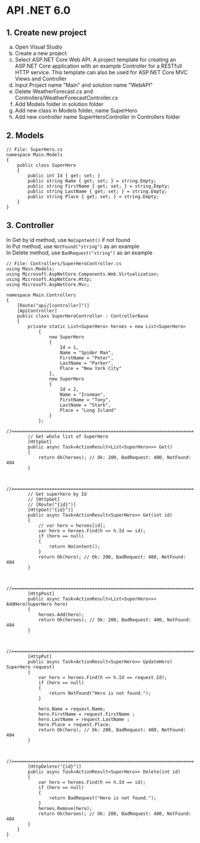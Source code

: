 # API .NET 6.0

## 1. Create new project
<ol type="a">
  <li>Open Visual Studio</li>
  <li>Create a new project</li>
  <li>Select ASP.NET Core Web API. A project template for creating an ASP.NET Core application with an example Controller for a RESTfull HTTP service. This template can also be used for ASP.NET Core MVC Views and Controller</li>
  <li>Input Project name "Main" and solution name "WebAPI"</li>
  <li>Delete WeatherForecast.cs and Controllers/WeatherForecastController.cs</li>
  <li>Add Models folder in solution folder</li>
  <li>Add new class in Models folder, name SuperHero</li>
  <li>Add new controller name SuperHeroController in Controllers folder</li>
</ol>

## 2. Models
```
// File: SuperHero.cs
namespace Main.Models
{
    public class SuperHero
    {
        public int Id { get; set; }
        public string Name { get; set; } = string.Empty;
        public string FirstName { get; set; } = string.Empty;
        public string LastName { get; set; } = string.Empty;
        public string Place { get; set; } = string.Empty;
    }
}
```
## 3. Controller
In Get by id method, use ```NoCopntent()``` if not found<br>
In Put method, use ```NotFound("string")``` as an example<br>
In Delete method, use ```BadRequest("string")``` as an example

```
// File: Controllers/SuperHeroController.cs
using Main.Models;
using Microsoft.AspNetCore.Components.Web.Virtualization;
using Microsoft.AspNetCore.Http;
using Microsoft.AspNetCore.Mvc;

namespace Main.Controllers
{
    [Route("api/[controller]")]
    [ApiController]
    public class SuperHeroController : ControllerBase
    {
        private static List<SuperHero> heroes = new List<SuperHero>
            {
                new SuperHero
                {
                    Id = 1,
                    Name = "Spider Man",
                    FirstName = "Peter",
                    LastName = "Parker",
                    Place = "New York City"
                },
                new SuperHero
                {
                    Id = 2,
                    Name = "Ironman",
                    FirstName = "Tony",
                    LastName = "Stark",
                    Place = "Long Island"
                }
            };
        //====================================================================
        // Get whole list of SuperHero
        [HttpGet]
        public async Task<ActionResult<List<SuperHero>>> Get()
        {
            return Ok(heroes); // Ok: 200, BadRequest: 400, NotFound: 404
        }


        //====================================================================
        // Get superhero by Id
        // [HttpGet]
        // [Route("{id}")]
        [HttpGet("{id}")]
        public async Task<ActionResult<SuperHero>> Get(int id)
        {
            // var hero = heroes[id];
            var hero = heroes.Find(h => h.Id == id);
            if (hero == null)
            {
                return NoContent();
            }
            return Ok(hero); // Ok: 200, BadRequest: 400, NotFound: 404
        }


        //====================================================================
        [HttpPost]
        public async Task<ActionResult<List<SuperHero>>> AddHero(SuperHero hero)
        {
            heroes.Add(hero);
            return Ok(heroes); // Ok: 200, BadRequest: 400, NotFound: 404
        }


        //====================================================================
        [HttpPut]
        public async Task<ActionResult<SuperHero>> UpdateHero( SuperHero request)
        {
            var hero = heroes.Find(h => h.Id == request.Id);
            if (hero == null)
            {
                return NotFound("Hero is not found.");
            }

            hero.Name = request.Name;
            hero.FirstName = request.FirstName ;
            hero.LastName = request.LastName ;
            hero.Place = request.Place;
            return Ok(hero); // Ok: 200, BadRequest: 400, NotFound: 404
        }


        //====================================================================
        [HttpDelete("{id}")]
        public async Task<ActionResult<SuperHero>> Delete(int id)
        {
            var hero = heroes.Find(h => h.Id == id);
            if (hero == null)
            {
                return BadRequest("Hero is not found.");
            }
            heroes.Remove(hero);
            return Ok(heroes); // Ok: 200, BadRequest: 400, NotFound: 404
        }
    }
}

```


